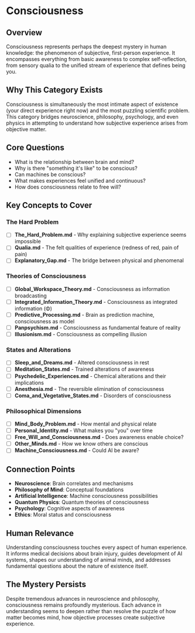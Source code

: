 # Consciousness

## Overview
Consciousness represents perhaps the deepest mystery in human knowledge: the phenomenon of subjective, first-person experience. It encompasses everything from basic awareness to complex self-reflection, from sensory qualia to the unified stream of experience that defines being you.

## Why This Category Exists
Consciousness is simultaneously the most intimate aspect of existence (your direct experience right now) and the most puzzling scientific problem. This category bridges neuroscience, philosophy, psychology, and even physics in attempting to understand how subjective experience arises from objective matter.

## Core Questions
- What is the relationship between brain and mind?
- Why is there "something it's like" to be conscious?
- Can machines be conscious?
- What makes experiences feel unified and continuous?
- How does consciousness relate to free will?

## Key Concepts to Cover

### The Hard Problem
- [ ] **The_Hard_Problem.md** - Why explaining subjective experience seems impossible
- [ ] **Qualia.md** - The felt qualities of experience (redness of red, pain of pain)
- [ ] **Explanatory_Gap.md** - The bridge between physical and phenomenal

### Theories of Consciousness
- [ ] **Global_Workspace_Theory.md** - Consciousness as information broadcasting
- [ ] **Integrated_Information_Theory.md** - Consciousness as integrated information (Φ)
- [ ] **Predictive_Processing.md** - Brain as prediction machine, consciousness as model
- [ ] **Panpsychism.md** - Consciousness as fundamental feature of reality
- [ ] **Illusionism.md** - Consciousness as compelling illusion

### States and Alterations
- [ ] **Sleep_and_Dreams.md** - Altered consciousness in rest
- [ ] **Meditation_States.md** - Trained alterations of awareness
- [ ] **Psychedelic_Experiences.md** - Chemical alterations and their implications
- [ ] **Anesthesia.md** - The reversible elimination of consciousness
- [ ] **Coma_and_Vegetative_States.md** - Disorders of consciousness

### Philosophical Dimensions
- [ ] **Mind_Body_Problem.md** - How mental and physical relate
- [ ] **Personal_Identity.md** - What makes you "you" over time
- [ ] **Free_Will_and_Consciousness.md** - Does awareness enable choice?
- [ ] **Other_Minds.md** - How we know others are conscious
- [ ] **Machine_Consciousness.md** - Could AI be aware?

## Connection Points
- **Neuroscience**: Brain correlates and mechanisms
- **Philosophy of Mind**: Conceptual foundations
- **Artificial Intelligence**: Machine consciousness possibilities
- **Quantum Physics**: Quantum theories of consciousness
- **Psychology**: Cognitive aspects of awareness
- **Ethics**: Moral status and consciousness

## Human Relevance
Understanding consciousness touches every aspect of human experience. It informs medical decisions about brain injury, guides development of AI systems, shapes our understanding of animal minds, and addresses fundamental questions about the nature of existence itself.

## The Mystery Persists
Despite tremendous advances in neuroscience and philosophy, consciousness remains profoundly mysterious. Each advance in understanding seems to deepen rather than resolve the puzzle of how matter becomes mind, how objective processes create subjective experience.

